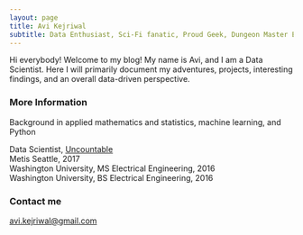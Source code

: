 ```yaml
---
layout: page
title: Avi Kejriwal
subtitle: Data Enthusiast, Sci-Fi fanatic, Proud Geek, Dungeon Master Extraordinaire
---
```


Hi everybody! Welcome to my blog!  My name is Avi, and I am a Data Scientist.  Here I will primarily document my adventures, projects, interesting findings, and an overall data-driven perspective.

### More Information

Background in applied mathematics and statistics, machine learning, and Python

Data Scientist, [Uncountable](https://uncountable.com)  
Metis Seattle, 2017  
Washington University, MS Electrical Engineering, 2016  
Washington University, BS Electrical Engineering, 2016  

### Contact me

[avi.kejriwal@gmail.com](mailto:avi.kejriwal@gmail.com)
